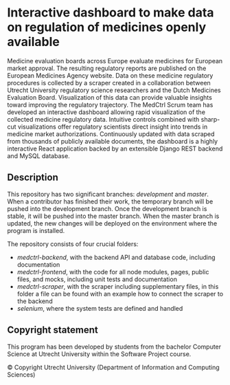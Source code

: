 # Interactive dashboard to make data on regulation of medicines openly available

Medicine evaluation boards across Europe evaluate medicines for European market approval. The resulting regulatory reports are published on the European Medicines Agency website. Data on these medicine regulatory procedures is collected by a scraper created in a collaboration between Utrecht University regulatory science researchers and the Dutch Medicines Evaluation Board. Visualization of this data can provide valuable insights toward improving the regulatory trajectory. The MedCtrl Scrum team has developed an interactive dashboard allowing rapid visualization of the collected medicine regulatory data. Intuitive controls combined with sharp-cut visualizations offer regulatory scientists direct insight into trends in medicine market authorizations. Continuously updated with data scraped from thousands of publicly available documents, the dashboard is a highly interactive React application backed by an extensible Django REST backend and MySQL database.

## Description

This repository has two significant branches: *development* and *master*. When a contributor has finished their work, the temporary branch will be pushed into the development branch. Once the development branch is stable, it will be pushed into the master branch. When the master branch is updated, the new changes will be deployed on the environment where the program is installed.

The repository consists of four crucial folders:
* *medctrl-backend*, with the backend API and database code, including documentation
* *medctrl-frontend*, with the code for all node modules, pages, public files, and mocks, including unit tests and documentation
* *medctrl-scraper*, with the scraper including supplementary files, in this folder a file can be found with an example how to connect the scraper to the backend
* *selenium*, where the system tests are defined and handled

## Copyright statement

This program has been developed by students from the bachelor Computer Science at Utrecht University within the Software Project course.

© Copyright Utrecht University (Department of Information and Computing Sciences)
